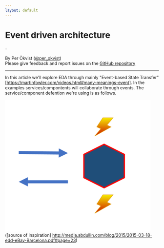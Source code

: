 ```yaml
---
layout: default
---
```


# Event driven architecture

<em class="sub-heading">-</em>

By Per Ökvist ([@per_okvist](https://twitter.com/per_okvist/))<br/>
Please give feedback and report issues on the [GitHub repository](https://github.com/perokvist/event-driven-architecture/)

---

In this article we'll explore EDA through mainly "Event-based State Transfer" [https://martinfowler.com/videos.html#many-meanings-event].
In the examples services/compontents will collaborate through events. The service/component defention we're using is as follows.

![Service defentition](assets/service.png)
([source of inspiration] http://media.abdullin.com/blog/2015/2015-03-18-edd-eBay-Barcelona.pdf#page=23)
